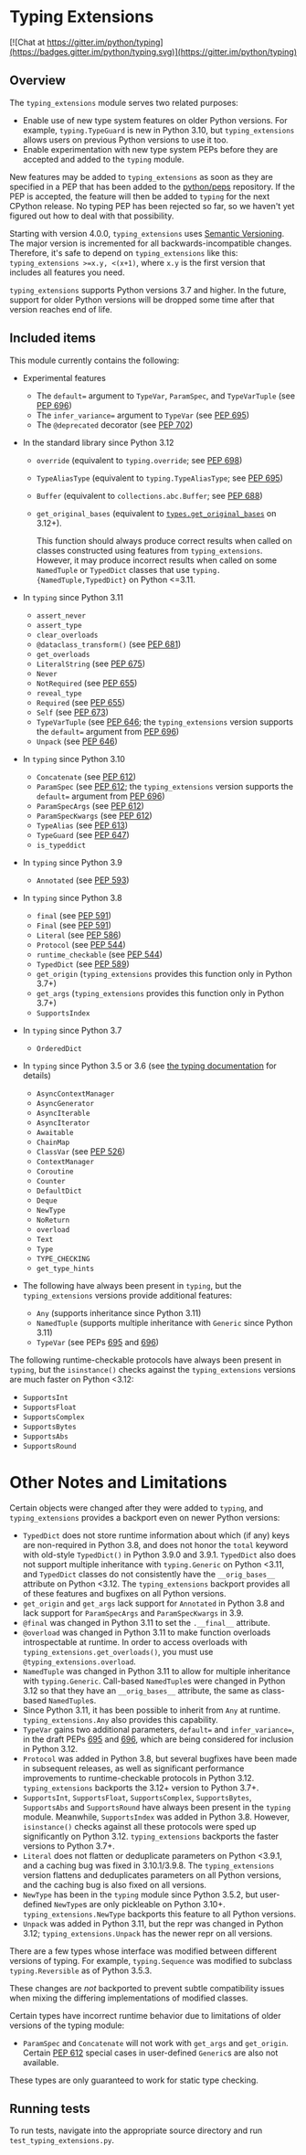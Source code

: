 # Typing Extensions

[![Chat at https://gitter.im/python/typing](https://badges.gitter.im/python/typing.svg)](https://gitter.im/python/typing)

## Overview

The `typing_extensions` module serves two related purposes:

- Enable use of new type system features on older Python versions. For example,
  `typing.TypeGuard` is new in Python 3.10, but `typing_extensions` allows
  users on previous Python versions to use it too.
- Enable experimentation with new type system PEPs before they are accepted and
  added to the `typing` module.

New features may be added to `typing_extensions` as soon as they are specified
in a PEP that has been added to the [python/peps](https://github.com/python/peps)
repository. If the PEP is accepted, the feature will then be added to `typing`
for the next CPython release. No typing PEP has been rejected so far, so we
haven't yet figured out how to deal with that possibility.

Starting with version 4.0.0, `typing_extensions` uses
[Semantic Versioning](https://semver.org/). The
major version is incremented for all backwards-incompatible changes.
Therefore, it's safe to depend
on `typing_extensions` like this: `typing_extensions >=x.y, <(x+1)`,
where `x.y` is the first version that includes all features you need.

`typing_extensions` supports Python versions 3.7 and higher. In the future,
support for older Python versions will be dropped some time after that version
reaches end of life.

## Included items

This module currently contains the following:

- Experimental features

  - The `default=` argument to `TypeVar`, `ParamSpec`, and `TypeVarTuple` (see [PEP 696](https://peps.python.org/pep-0696/))
  - The `infer_variance=` argument to `TypeVar` (see [PEP 695](https://peps.python.org/pep-0695/))
  - The `@deprecated` decorator (see [PEP 702](https://peps.python.org/pep-0702/))

- In the standard library since Python 3.12

  - `override` (equivalent to `typing.override`; see [PEP 698](https://peps.python.org/pep-0698/))
  - `TypeAliasType` (equivalent to `typing.TypeAliasType`; see [PEP 695](https://peps.python.org/pep-0695/))
  - `Buffer` (equivalent to `collections.abc.Buffer`; see [PEP 688](https://peps.python.org/pep-0688/))
  - `get_original_bases` (equivalent to
    [`types.get_original_bases`](https://docs.python.org/3.12/library/types.html#types.get_original_bases)
    on 3.12+).

    This function should always produce correct results when called on classes
    constructed using features from `typing_extensions`. However, it may
    produce incorrect results when called on some `NamedTuple` or `TypedDict`
    classes that use `typing.{NamedTuple,TypedDict}` on Python <=3.11.

- In `typing` since Python 3.11

  - `assert_never`
  - `assert_type`
  - `clear_overloads`
  - `@dataclass_transform()` (see [PEP 681](https://peps.python.org/pep-0681/))
  - `get_overloads`
  - `LiteralString` (see [PEP 675](https://peps.python.org/pep-0675/))
  - `Never`
  - `NotRequired` (see [PEP 655](https://peps.python.org/pep-0655/))
  - `reveal_type`
  - `Required` (see [PEP 655](https://peps.python.org/pep-0655/))
  - `Self` (see [PEP 673](https://peps.python.org/pep-0673/))
  - `TypeVarTuple` (see [PEP 646](https://peps.python.org/pep-0646/); the `typing_extensions` version supports the `default=` argument from [PEP 696](https://peps.python.org/pep-0696/))
  - `Unpack` (see [PEP 646](https://peps.python.org/pep-0646/))

- In `typing` since Python 3.10

  - `Concatenate` (see [PEP 612](https://peps.python.org/pep-0612/))
  - `ParamSpec` (see [PEP 612](https://peps.python.org/pep-0612/); the `typing_extensions` version supports the `default=` argument from [PEP 696](https://peps.python.org/pep-0696/))
  - `ParamSpecArgs` (see [PEP 612](https://peps.python.org/pep-0612/))
  - `ParamSpecKwargs` (see [PEP 612](https://peps.python.org/pep-0612/))
  - `TypeAlias` (see [PEP 613](https://peps.python.org/pep-0613/))
  - `TypeGuard` (see [PEP 647](https://peps.python.org/pep-0647/))
  - `is_typeddict`

- In `typing` since Python 3.9

  - `Annotated` (see [PEP 593](https://peps.python.org/pep-0593/))

- In `typing` since Python 3.8

  - `final` (see [PEP 591](https://peps.python.org/pep-0591/))
  - `Final` (see [PEP 591](https://peps.python.org/pep-0591/))
  - `Literal` (see [PEP 586](https://peps.python.org/pep-0586/))
  - `Protocol` (see [PEP 544](https://peps.python.org/pep-0544/))
  - `runtime_checkable` (see [PEP 544](https://peps.python.org/pep-0544/))
  - `TypedDict` (see [PEP 589](https://peps.python.org/pep-0589/))
  - `get_origin` (`typing_extensions` provides this function only in Python 3.7+)
  - `get_args` (`typing_extensions` provides this function only in Python 3.7+)
  - `SupportsIndex`

- In `typing` since Python 3.7

  - `OrderedDict`

- In `typing` since Python 3.5 or 3.6 (see [the typing documentation](https://docs.python.org/3.10/library/typing.html) for details)

  - `AsyncContextManager`
  - `AsyncGenerator`
  - `AsyncIterable`
  - `AsyncIterator`
  - `Awaitable`
  - `ChainMap`
  - `ClassVar` (see [PEP 526](https://peps.python.org/pep-0526/))
  - `ContextManager`
  - `Coroutine`
  - `Counter`
  - `DefaultDict`
  - `Deque`
  - `NewType`
  - `NoReturn`
  - `overload`
  - `Text`
  - `Type`
  - `TYPE_CHECKING`
  - `get_type_hints`

- The following have always been present in `typing`, but the `typing_extensions` versions provide
  additional features:

  - `Any` (supports inheritance since Python 3.11)
  - `NamedTuple` (supports multiple inheritance with `Generic` since Python 3.11)
  - `TypeVar` (see PEPs [695](https://peps.python.org/pep-0695/) and [696](https://peps.python.org/pep-0696/))

The following runtime-checkable protocols have always been present in `typing`,
but the `isinstance()` checks against the `typing_extensions` versions are much
faster on Python <3.12:

  - `SupportsInt`
  - `SupportsFloat`
  - `SupportsComplex`
  - `SupportsBytes`
  - `SupportsAbs`
  - `SupportsRound`

# Other Notes and Limitations

Certain objects were changed after they were added to `typing`, and
`typing_extensions` provides a backport even on newer Python versions:

- `TypedDict` does not store runtime information
  about which (if any) keys are non-required in Python 3.8, and does not
  honor the `total` keyword with old-style `TypedDict()` in Python
  3.9.0 and 3.9.1. `TypedDict` also does not support multiple inheritance
  with `typing.Generic` on Python <3.11, and `TypedDict` classes do not
  consistently have the `__orig_bases__` attribute on Python <3.12. The
  `typing_extensions` backport provides all of these features and bugfixes on
  all Python versions.
- `get_origin` and `get_args` lack support for `Annotated` in
  Python 3.8 and lack support for `ParamSpecArgs` and `ParamSpecKwargs`
  in 3.9.
- `@final` was changed in Python 3.11 to set the `.__final__` attribute.
- `@overload` was changed in Python 3.11 to make function overloads
  introspectable at runtime. In order to access overloads with
  `typing_extensions.get_overloads()`, you must use
  `@typing_extensions.overload`.
- `NamedTuple` was changed in Python 3.11 to allow for multiple inheritance
  with `typing.Generic`. Call-based `NamedTuple`s were changed in Python 3.12
  so that they have an `__orig_bases__` attribute, the same as class-based
  `NamedTuple`s.
- Since Python 3.11, it has been possible to inherit from `Any` at
  runtime. `typing_extensions.Any` also provides this capability.
- `TypeVar` gains two additional parameters, `default=` and `infer_variance=`,
  in the draft PEPs [695](https://peps.python.org/pep-0695/) and [696](https://peps.python.org/pep-0696/), which are being considered for inclusion
  in Python 3.12.
- `Protocol` was added in Python 3.8, but several bugfixes have been made in
  subsequent releases, as well as significant performance improvements to
  runtime-checkable protocols in Python 3.12. `typing_extensions` backports the
  3.12+ version to Python 3.7+.
- `SupportsInt`, `SupportsFloat`, `SupportsComplex`, `SupportsBytes`,
  `SupportsAbs` and `SupportsRound` have always been present in the `typing`
  module. Meanwhile, `SupportsIndex` was added in Python 3.8. However,
  `isinstance()` checks against all these protocols were sped up significantly
  on Python 3.12. `typing_extensions` backports the faster versions to Python
  3.7+.
- `Literal` does not flatten or deduplicate parameters on Python <3.9.1, and a
  caching bug was fixed in 3.10.1/3.9.8. The `typing_extensions` version
  flattens and deduplicates parameters on all Python versions, and the caching
  bug is also fixed on all versions.
- `NewType` has been in the `typing` module since Python 3.5.2, but
  user-defined `NewType`s are only pickleable on Python 3.10+.
  `typing_extensions.NewType` backports this feature to all Python versions.
- `Unpack` was added in Python 3.11, but the repr was changed in Python 3.12;
  `typing_extensions.Unpack` has the newer repr on all versions.

There are a few types whose interface was modified between different
versions of typing. For example, `typing.Sequence` was modified to
subclass `typing.Reversible` as of Python 3.5.3.

These changes are _not_ backported to prevent subtle compatibility
issues when mixing the differing implementations of modified classes.

Certain types have incorrect runtime behavior due to limitations of older
versions of the typing module:

- `ParamSpec` and `Concatenate` will not work with `get_args` and
  `get_origin`. Certain [PEP 612](https://peps.python.org/pep-0612/) special cases in user-defined
  `Generic`s are also not available.

These types are only guaranteed to work for static type checking.

## Running tests

To run tests, navigate into the appropriate source directory and run
`test_typing_extensions.py`.
